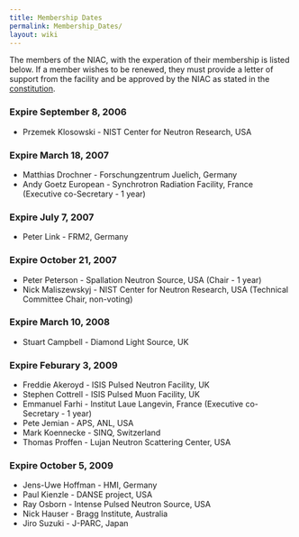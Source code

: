 ```yaml
---
title: Membership Dates
permalink: Membership_Dates/
layout: wiki
---
```


The members of the NIAC, with the experation of their membership is
listed below. If a member wishes to be renewed, they must provide a
letter of support from the facility and be approved by the NIAC as
stated in the [constitution](NIAC "wikilink").

### Expire September 8, 2006

-   Przemek Klosowski - NIST Center for Neutron Research, USA

### Expire March 18, 2007

-   Matthias Drochner - Forschungzentrum Juelich, Germany
-   Andy Goetz European - Synchrotron Radiation Facility, France
    (Executive co-Secretary - 1 year)

### Expire July 7, 2007

-   Peter Link - FRM2, Germany

### Expire October 21, 2007

-   Peter Peterson - Spallation Neutron Source, USA (Chair - 1 year)
-   Nick Maliszewskyj - NIST Center for Neutron Research, USA (Technical
    Committee Chair, non-voting)

### Expire March 10, 2008

-   Stuart Campbell - Diamond Light Source, UK

### Expire Feburary 3, 2009

-   Freddie Akeroyd - ISIS Pulsed Neutron Facility, UK
-   Stephen Cottrell - ISIS Pulsed Muon Facility, UK
-   Emmanuel Farhi - Institut Laue Langevin, France (Executive
    co-Secretary - 1 year)
-   Pete Jemian - APS, ANL, USA
-   Mark Koennecke - SINQ, Switzerland
-   Thomas Proffen - Lujan Neutron Scattering Center, USA

### Expire October 5, 2009

-   Jens-Uwe Hoffman - HMI, Germany
-   Paul Kienzle - DANSE project, USA
-   Ray Osborn - Intense Pulsed Neutron Source, USA
-   Nick Hauser - Bragg Institute, Australia
-   Jiro Suzuki - J-PARC, Japan

